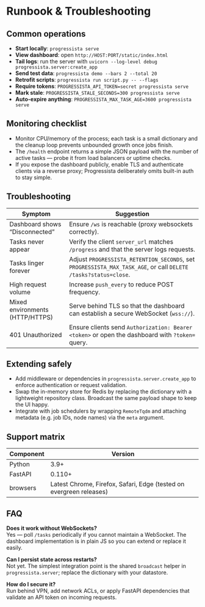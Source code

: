 # Runbook & Troubleshooting

## Common operations

- **Start locally**: `progressista serve`
- **View dashboard**: open `http://HOST:PORT/static/index.html`
- **Tail logs**: run the server with `uvicorn --log-level debug progressista.server:create_app`
- **Send test data**: `progressista demo --bars 2 --total 20`
- **Retrofit scripts**: `progressista run script.py -- --flags`
- **Require tokens**: `PROGRESSISTA_API_TOKEN=secret progressista serve`
- **Mark stale**: `PROGRESSISTA_STALE_SECONDS=300 progressista serve`
- **Auto-expire anything**: `PROGRESSISTA_MAX_TASK_AGE=3600 progressista serve`

## Monitoring checklist

- Monitor CPU/memory of the process; each task is a small dictionary and the
  cleanup loop prevents unbounded growth once jobs finish.
- The `/health` endpoint returns a simple JSON payload with the number of active
  tasks — probe it from load balancers or uptime checks.
- If you expose the dashboard publicly, enable TLS and authenticate clients via
  a reverse proxy; Progressista deliberately omits built-in auth to stay simple.

## Troubleshooting

| Symptom | Suggestion |
| --- | --- |
| Dashboard shows “Disconnected” | Ensure `/ws` is reachable (proxy websockets correctly). |
| Tasks never appear | Verify the client `server_url` matches `/progress` and that the server logs requests. |
| Tasks linger forever | Adjust `PROGRESSISTA_RETENTION_SECONDS`, set `PROGRESSISTA_MAX_TASK_AGE`, or call `DELETE /tasks?status=close`. |
| High request volume | Increase `push_every` to reduce POST frequency. |
| Mixed environments (HTTP/HTTPS) | Serve behind TLS so that the dashboard can establish a secure WebSocket (`wss://`). |
| 401 Unauthorized | Ensure clients send `Authorization: Bearer <token>` or open the dashboard with `?token=` query. |

## Extending safely

- Add middleware or dependencies in `progressista.server.create_app` to enforce
  authentication or request validation.
- Swap the in-memory store for Redis by replacing the dictionary with a
  lightweight repository class. Broadcast the same payload shape to keep the UI
  happy.
- Integrate with job schedulers by wrapping `RemoteTqdm` and attaching metadata
  (e.g. job IDs, node names) via the `meta` argument.

## Support matrix

| Component | Version |
| --- | --- |
| Python | 3.9+ |
| FastAPI | 0.110+ |
| browsers | Latest Chrome, Firefox, Safari, Edge (tested on evergreen releases) |

## FAQ

**Does it work without WebSockets?**  
Yes — poll `/tasks` periodically if you cannot maintain a WebSocket. The
dashboard implementation is in plain JS so you can extend or replace it easily.

**Can I persist state across restarts?**  
Not yet. The simplest integration point is the shared `broadcast` helper in
`progressista.server`; replace the dictionary with your datastore.

**How do I secure it?**  
Run behind VPN, add network ACLs, or apply FastAPI dependencies that validate an
API token on incoming requests.
